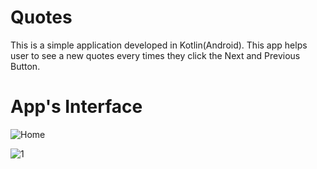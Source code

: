 # Quotes
This is a simple application developed in Kotlin(Android). This app helps user to see a new quotes every times they click the Next and Previous Button.

# App's Interface

![Home](https://github.com/bhuwanmalla/Quotes/assets/152936565/84aef4e7-6930-4080-a62f-1294bf82c5ed)

![1](https://github.com/bhuwanmalla/Quotes/assets/152936565/f36fd230-6c5a-486c-a204-0ef3072a9dcc)
